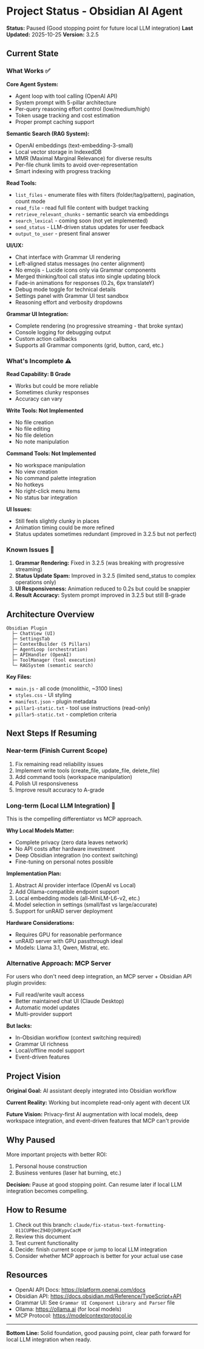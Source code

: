 # Project Status - Obsidian AI Agent

**Status:** Paused (Good stopping point for future local LLM integration)
**Last Updated:** 2025-10-25
**Version:** 3.2.5

## Current State

### What Works ✅

**Core Agent System:**
- Agent loop with tool calling (OpenAI API)
- System prompt with 5-pillar architecture
- Per-query reasoning effort control (low/medium/high)
- Token usage tracking and cost estimation
- Proper prompt caching support

**Semantic Search (RAG System):**
- OpenAI embeddings (text-embedding-3-small)
- Local vector storage in IndexedDB
- MMR (Maximal Marginal Relevance) for diverse results
- Per-file chunk limits to avoid over-representation
- Smart indexing with progress tracking

**Read Tools:**
- `list_files` - enumerate files with filters (folder/tag/pattern), pagination, count mode
- `read_file` - read full file content with budget tracking
- `retrieve_relevant_chunks` - semantic search via embeddings
- `search_lexical` - coming soon (not yet implemented)
- `send_status` - LLM-driven status updates for user feedback
- `output_to_user` - present final answer

**UI/UX:**
- Chat interface with Grammar UI rendering
- Left-aligned status messages (no center alignment)
- No emojis - Lucide icons only via Grammar components
- Merged thinking/tool call status into single updating block
- Fade-in animations for responses (0.2s, 6px translateY)
- Debug mode toggle for technical details
- Settings panel with Grammar UI test sandbox
- Reasoning effort and verbosity dropdowns

**Grammar UI Integration:**
- Complete rendering (no progressive streaming - that broke syntax)
- Console logging for debugging output
- Custom action callbacks
- Supports all Grammar components (grid, button, card, etc.)

### What's Incomplete ⚠️

**Read Capability: B Grade**
- Works but could be more reliable
- Sometimes clunky responses
- Accuracy can vary

**Write Tools: Not Implemented**
- No file creation
- No file editing
- No file deletion
- No note manipulation

**Command Tools: Not Implemented**
- No workspace manipulation
- No view creation
- No command palette integration
- No hotkeys
- No right-click menu items
- No status bar integration

**UI Issues:**
- Still feels slightly clunky in places
- Animation timing could be more refined
- Status updates sometimes redundant (improved in 3.2.5 but not perfect)

### Known Issues 🐛

1. **Grammar Rendering:** Fixed in 3.2.5 (was breaking with progressive streaming)
2. **Status Update Spam:** Improved in 3.2.5 (limited send_status to complex operations only)
3. **UI Responsiveness:** Animation reduced to 0.2s but could be snappier
4. **Result Accuracy:** System prompt improved in 3.2.5 but still B-grade

## Architecture Overview

```
Obsidian Plugin
  ├─ ChatView (UI)
  ├─ SettingsTab
  ├─ ContextBuilder (5 Pillars)
  ├─ AgentLoop (orchestration)
  ├─ APIHandler (OpenAI)
  ├─ ToolManager (tool execution)
  └─ RAGSystem (semantic search)
```

**Key Files:**
- `main.js` - all code (monolithic, ~3100 lines)
- `styles.css` - UI styling
- `manifest.json` - plugin metadata
- `pillar1-static.txt` - tool use instructions (read-only)
- `pillar5-static.txt` - completion criteria

## Next Steps If Resuming

### Near-term (Finish Current Scope)
1. Fix remaining read reliability issues
2. Implement write tools (create_file, update_file, delete_file)
3. Add command tools (workspace manipulation)
4. Polish UI responsiveness
5. Improve result accuracy to A-grade

### Long-term (Local LLM Integration) 🎯
This is the compelling differentiator vs MCP approach.

**Why Local Models Matter:**
- Complete privacy (zero data leaves network)
- No API costs after hardware investment
- Deep Obsidian integration (no context switching)
- Fine-tuning on personal notes possible

**Implementation Plan:**
1. Abstract AI provider interface (OpenAI vs Local)
2. Add Ollama-compatible endpoint support
3. Local embedding models (all-MiniLM-L6-v2, etc.)
4. Model selection in settings (small/fast vs large/accurate)
5. Support for unRAID server deployment

**Hardware Considerations:**
- Requires GPU for reasonable performance
- unRAID server with GPU passthrough ideal
- Models: Llama 3.1, Qwen, Mistral, etc.

### Alternative Approach: MCP Server
For users who don't need deep integration, an MCP server + Obsidian API plugin provides:
- Full read/write vault access
- Better maintained chat UI (Claude Desktop)
- Automatic model updates
- Multi-provider support

**But lacks:**
- In-Obsidian workflow (context switching required)
- Grammar UI richness
- Local/offline model support
- Event-driven features

## Project Vision

**Original Goal:** AI assistant deeply integrated into Obsidian workflow

**Current Reality:** Working but incomplete read-only agent with decent UX

**Future Vision:** Privacy-first AI augmentation with local models, deep workspace integration, and event-driven features that MCP can't provide

## Why Paused

More important projects with better ROI:
1. Personal house construction
2. Business ventures (laser hat burning, etc.)

**Decision:** Pause at good stopping point. Can resume later if local LLM integration becomes compelling.

## How to Resume

1. Check out this branch: `claude/fix-status-text-formatting-011CUPBecZ94DjDdKypvCacM`
2. Review this document
3. Test current functionality
4. Decide: finish current scope or jump to local LLM integration
5. Consider whether MCP approach is better for your actual use case

## Resources

- OpenAI API Docs: https://platform.openai.com/docs
- Obsidian API: https://docs.obsidian.md/Reference/TypeScript+API
- Grammar UI: See `Grammar UI Component Library and Parser` file
- Ollama: https://ollama.ai (for local models)
- MCP Protocol: https://modelcontextprotocol.io

---

**Bottom Line:** Solid foundation, good pausing point, clear path forward for local LLM integration when ready.
